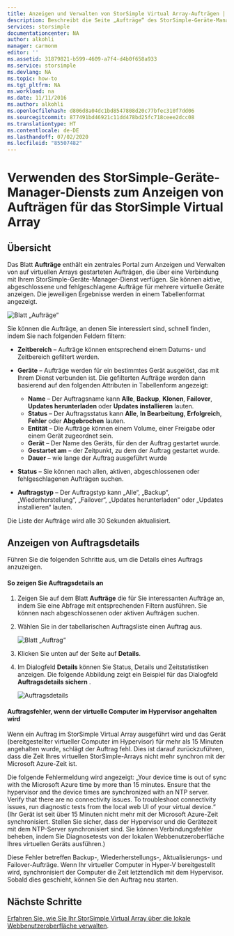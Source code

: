 ```yaml
---
title: Anzeigen und Verwalten von StorSimple Virtual Array-Aufträgen | Microsoft Docs
description: Beschreibt die Seite „Aufträge“ des StorSimple-Geräte-Manager-Diensts und wie Sie damit kürzlich durchgeführte und aktuelle Aufträge für das StorSimple Virtual Array nachverfolgen.
services: storsimple
documentationcenter: NA
author: alkohli
manager: carmonm
editor: ''
ms.assetid: 31879821-b599-4609-a7f4-d4b0f658a933
ms.service: storsimple
ms.devlang: NA
ms.topic: how-to
ms.tgt_pltfrm: NA
ms.workload: na
ms.date: 11/11/2016
ms.author: alkohli
ms.openlocfilehash: d806d8a04dc1bd8547808d20c77bfec310f7dd06
ms.sourcegitcommit: 877491bd46921c11dd478bd25fc718ceee2dcc08
ms.translationtype: HT
ms.contentlocale: de-DE
ms.lasthandoff: 07/02/2020
ms.locfileid: "85507482"
---
```

# <a name="use-the-storsimple-device-manager-service-to-view-jobs-for-the-storsimple-virtual-array"></a>Verwenden des StorSimple-Geräte-Manager-Diensts zum Anzeigen von Aufträgen für das StorSimple Virtual Array
## <a name="overview"></a>Übersicht
Das Blatt **Aufträge** enthält ein zentrales Portal zum Anzeigen und Verwalten von auf virtuellen Arrays gestarteten Aufträgen, die über eine Verbindung mit Ihrem StorSimple-Geräte-Manager-Dienst verfügen. Sie können aktive, abgeschlossene und fehlgeschlagene Aufträge für mehrere virtuelle Geräte anzeigen. Die jeweiligen Ergebnisse werden in einem Tabellenformat angezeigt.

![Blatt „Aufträge“](./media/storsimple-virtual-array-manage-jobs/ova-jobs-blade.png)

Sie können die Aufträge, an denen Sie interessiert sind, schnell finden, indem Sie nach folgenden Feldern filtern:

* **Zeitbereich** – Aufträge können entsprechend einem Datums- und Zeitbereich gefiltert werden.
* **Geräte** – Aufträge werden für ein bestimmtes Gerät ausgelöst, das mit Ihrem Dienst verbunden ist. Die gefilterten Aufträge werden dann basierend auf den folgenden Attributen in Tabellenform angezeigt:
  
  * **Name** – Der Auftragsname kann **Alle**, **Backup**, **Klonen**, **Failover**, **Updates herunterladen** oder **Updates installieren** lauten.
  * **Status** – Der Auftragsstatus kann **Alle**, **In Bearbeitung**, **Erfolgreich**, **Fehler** oder **Abgebrochen** lauten.
  * **Entität** – Die Aufträge können einem Volume, einer Freigabe oder einem Gerät zugeordnet sein.
  * **Gerät** – Der Name des Geräts, für den der Auftrag gestartet wurde.
  * **Gestartet am** – der Zeitpunkt, zu dem der Auftrag gestartet wurde.
  * **Dauer** – wie lange der Auftrag ausgeführt wurde
* **Status** – Sie können nach allen, aktiven, abgeschlossenen oder fehlgeschlagenen Aufträgen suchen.
* **Auftragstyp** – Der Auftragstyp kann „Alle“, „Backup“, „Wiederherstellung“, „Failover“, „Updates herunterladen“ oder „Updates installieren“ lauten.

Die Liste der Aufträge wird alle 30 Sekunden aktualisiert.

## <a name="view-job-details"></a>Anzeigen von Auftragsdetails
Führen Sie die folgenden Schritte aus, um die Details eines Auftrags anzuzeigen.

#### <a name="to-view-job-details"></a>So zeigen Sie Auftragsdetails an
1. Zeigen Sie auf dem Blatt **Aufträge** die für Sie interessanten Aufträge an, indem Sie eine Abfrage mit entsprechenden Filtern ausführen. Sie können nach abgeschlossenen oder aktiven Aufträgen suchen.
2. Wählen Sie in der tabellarischen Auftragsliste einen Auftrag aus.
   
    ![Blatt „Auftrag“](./media/storsimple-virtual-array-manage-jobs/ova-jobs-blade.png)
3. Klicken Sie unten auf der Seite auf **Details**.
4. Im Dialogfeld **Details** können Sie Status, Details und Zeitstatistiken anzeigen. Die folgende Abbildung zeigt ein Beispiel für das Dialogfeld **Auftragsdetails sichern** .
   
    ![Auftragsdetails](./media/storsimple-virtual-array-manage-jobs/ova-jobs-details.png)

#### <a name="job-failures-when-the-virtual-machine-is-paused-in-the-hypervisor"></a>Auftragsfehler, wenn der virtuelle Computer im Hypervisor angehalten wird
Wenn ein Auftrag im StorSimple Virtual Array ausgeführt wird und das Gerät (bereitgestellter virtueller Computer im Hypervisor) für mehr als 15 Minuten angehalten wurde, schlägt der Auftrag fehl. Dies ist darauf zurückzuführen, dass die Zeit Ihres virtuellen StorSimple-Arrays nicht mehr synchron mit der Microsoft Azure-Zeit ist. 

Die folgende Fehlermeldung wird angezeigt: „Your device time is out of sync with the Microsoft Azure time by more than 15 minutes. Ensure that the hypervisor and the device times are synchronized with an NTP server. Verify that there are no connectivity issues. To troubleshoot connectivity issues, run diagnostic tests from the local web UI of your virtual device.“ (Ihr Gerät ist seit über 15 Minuten nicht mehr mit der Microsoft Azure-Zeit synchronisiert. Stellen Sie sicher, dass der Hypervisor und die Gerätezeit mit dem NTP-Server synchronisiert sind. Sie können Verbindungsfehler beheben, indem Sie Diagnosetests von der lokalen Webbenutzeroberfläche Ihres virtuellen Geräts ausführen.)

Diese Fehler betreffen Backup-, Wiederherstellungs-, Aktualisierungs- und Failover-Aufträge. Wenn Ihr virtueller Computer in Hyper-V bereitgestellt wird, synchronisiert der Computer die Zeit letztendlich mit dem Hypervisor. Sobald dies geschieht, können Sie den Auftrag neu starten.

## <a name="next-steps"></a>Nächste Schritte
[Erfahren Sie, wie Sie Ihr StorSimple Virtual Array über die lokale Webbenutzeroberfläche verwalten](storsimple-ova-web-ui-admin.md).


